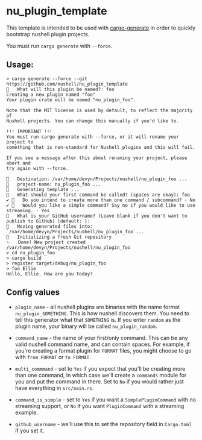 # nu_plugin_template

This template is intended to be used with [cargo-generate](https://github.com/cargo-generate/cargo-generate) in order to quickly bootstrap nushell plugin projects.

You must run `cargo generate` with `--force`.

## Usage:

```
> cargo generate --force --git https://github.com/nushell/nu_plugin_template
🤷   What will this plugin be named?: foo
Creating a new plugin named "foo"
Your plugin crate will be named "nu_plugin_foo".

Note that the MIT license is used by default, to reflect the majority of                  
Nushell projects. You can change this manually if you'd like to.
                                                        
!!! IMPORTANT !!!                            
You must run cargo generate with --force, or it will rename your project to
something that is non-standard for Nushell plugins and this will fail.
                                                        
If you see a message after this about renaming your project, please abort and
try again with --force.     
                                                        
🔧   Destination: /var/home/devyn/Projects/nushell/nu_plugin_foo ...
🔧   project-name: nu_plugin_foo ...
🔧   Generating template ...          
🤷   What should your first command be called? (spaces are okay): foo
✔ 🤷   Do you intend to create more than one command / subcommand? · No 
✔ 🤷   Would you like a simple command? Say no if you would like to use streaming. · Yes
🤷   What is your GitHub username? (Leave blank if you don't want to publish to GitHub) [default: ]: 
🔧   Moving generated files into: `/var/home/devyn/Projects/nushell/nu_plugin_foo`...
🔧   Initializing a fresh Git repository      
✨   Done! New project created /var/home/devyn/Projects/nushell/nu_plugin_foo
> cd nu_plugin_foo
> cargo build
> register target/debug/nu_plugin_foo
> foo Ellie
Hello, Ellie. How are you today?
```

## Config values

- `plugin_name` - all nushell plugins are binaries with the name format
`nu_plugin_SOMETHING`. This is how nushell discovers them. You need to tell this
generator what that `SOMETHING` is. If you enter `random` as the plugin name,
your binary will be called `nu_plugin_random`.

- `command_name` - the name of your first/only command. This can be any valid nushell command name,
and can contain spaces. For example, if you're creating a format plugin for `FORMAT` files, you
might choose to go with `from FORMAT` or `to FORMAT`.

- `multi_commmand` - set to `Yes` if you expect that you'll be creating more than one command, in
which case we'll create a `commands` module for you and put the command in there. Set to `No` if you
would rather just have everything in `src/main.rs`.

- `command_is_simple` - set to `Yes` if you want a `SimplePluginCommand` with no streaming support,
or `No` if you want `PluginCommand` with a streaming example.

- `github_username` - we'll use this to set the repository field in `Cargo.toml` if you set it.

